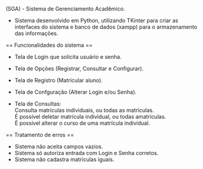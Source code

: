 (SGA) - Sistema de Gerenciamento Acadêmico.

- Sistema desenvolvido em Python, utilizando TKinter para criar as interfaces do sistema e
banco de dados (xampp) para o armazenamento das informações.

 == Funcionalidades do sistema ==

- Tela de Login que solicita usuário e senha.
- Tela de Opções (Registrar, Consultar e Configurar).
- Tela de Registro (Matrícular aluno).
- Tela de Confguração (Alterar Login e/ou Senha).

- Tela de Consultas:<br>
  Consulta matrículas individuais, ou todas as matrículas.<br>
  É possível deletar matrícula individual, ou todas amatrículas.<br>
  É possível alterar o curso de uma matrícula individual.

 == Tratamento de erros ==

- Sistema não aceita campos vazios.
- Sistema só autoriza entrada com Login e Senha corretos.
- Sistema não cadastra matrículas iguais.
